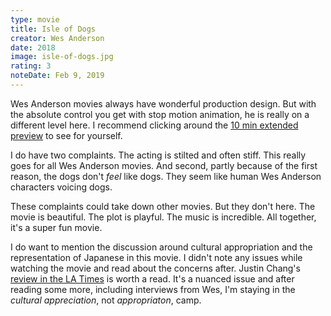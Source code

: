 ```yaml
---
type: movie
title: Isle of Dogs
creator: Wes Anderson
date: 2018
image: isle-of-dogs.jpg
rating: 3
noteDate: Feb 9, 2019
---
```


Wes Anderson movies always have wonderful production design. But with the absolute control you get with stop motion animation, he is really on a different level here. I recommend clicking around the [10 min extended preview](https://www.youtube.com/watch?v=rTfSg77jrJw) to see for yourself.

I do have two complaints. The acting is stilted and often stiff. This really goes for all Wes Anderson movies. And second, partly because of the first reason, the dogs don't _feel_ like dogs. They seem like human Wes Anderson characters voicing dogs.

These complaints could take down other movies. But they don't here. The movie is beautiful. The plot is playful. The music is incredible. All together, it's a super fun movie.

I do want to mention the discussion around cultural appropriation and the representation of Japanese in this movie. I didn't note any issues while watching the movie and read about the concerns after. Justin Chang's [review in the LA Times](https://www.latimes.com/entertainment/movies/la-et-mn-isle-of-dogs-review-20180321-story.html) is worth a read. It's a nuanced issue and after reading some more, including interviews from Wes, I'm staying in the _cultural appreciation_, not _appropriaton_, camp.
